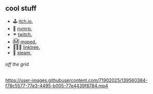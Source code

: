 
## cool stuff
* 🕹️ [itch.io.](https://totsu0jv.itch.io/)
* 🗽 [nymrp.](https://nymrp.cc/)
* ☂️ [twitch.](https://www.twitch.tv/totsu)
* Ⓜ️ [moped.](https://github.com/moped-scripts)
* 🧛🏿‍♀️ [linktree.](https://linktr.ee/totsu/)
* 🍜 [steam.](https://steamcommunity.com/id/totsu0jv/)

###### off the grid

https://user-images.githubusercontent.com/71902025/139560384-f78c5577-77e3-4495-b005-77e4439f8784.mp4


